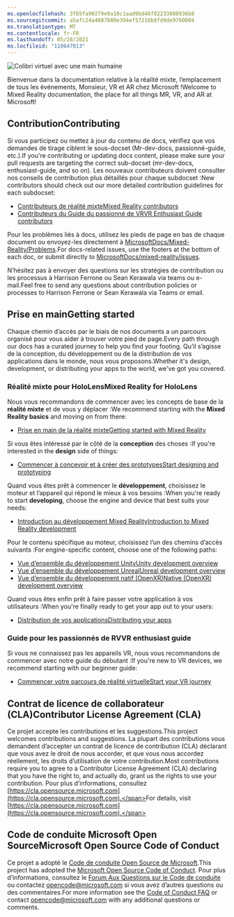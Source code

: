 ```yaml
---
ms.openlocfilehash: 3f65fa90279e9a10c1aad9bd46f02233808936b8
ms.sourcegitcommit: a5afc24a4887880e394ef57216b8fd9de9760004
ms.translationtype: MT
ms.contentlocale: fr-FR
ms.lasthandoff: 05/28/2021
ms.locfileid: "110647013"
---
```

![Colibri virtuel avec une main humaine](mixed-reality-docs/mr-dev-docs/discover/images/01_MixedReality.png)

<span data-ttu-id="afd29-102">Bienvenue dans la documentation relative à la réalité mixte, l’emplacement de tous les événements, Monsieur, VR et AR chez Microsoft !</span><span class="sxs-lookup"><span data-stu-id="afd29-102">Welcome to Mixed Reality documentation, the place for all things MR, VR, and AR at Microsoft!</span></span>

## <a name="contributing"></a><span data-ttu-id="afd29-103">Contribution</span><span class="sxs-lookup"><span data-stu-id="afd29-103">Contributing</span></span>

<span data-ttu-id="afd29-104">Si vous participez ou mettez à jour du contenu de docs, vérifiez que vos demandes de tirage ciblent le sous-docset (Mr-dev-docs, passionné-guide, etc.).</span><span class="sxs-lookup"><span data-stu-id="afd29-104">If you're contributing or updating docs content, please make sure your pull requests are targeting the correct sub-docset (mr-dev-docs, enthusiast-guide, and so on).</span></span> <span data-ttu-id="afd29-105">Les nouveaux contributeurs doivent consulter nos conseils de contribution plus détaillés pour chaque subdocset :</span><span class="sxs-lookup"><span data-stu-id="afd29-105">New contributors should check out our more detailed contribution guidelines for each subdocset:</span></span>

* [<span data-ttu-id="afd29-106">Contributeurs de réalité mixte</span><span class="sxs-lookup"><span data-stu-id="afd29-106">Mixed Reality contributors</span></span>](mixed-reality-docs/mr-dev-docs/CONTRIBUTING.md)
* [<span data-ttu-id="afd29-107">Contributeurs du Guide du passionné de VR</span><span class="sxs-lookup"><span data-stu-id="afd29-107">VR Enthusiast Guide contributors</span></span>](enthusiast-guide/CONTRIBUTING.md)

<span data-ttu-id="afd29-108">Pour les problèmes liés à docs, utilisez les pieds de page en bas de chaque document ou envoyez-les directement à [MicrosoftDocs/Mixed-Reality/Problems](https://github.com/MicrosoftDocs/mixed-reality/issues).</span><span class="sxs-lookup"><span data-stu-id="afd29-108">For docs-related issues, use the footers at the bottom of each doc, or submit directly to [MicrosoftDocs/mixed-reality/issues](https://github.com/MicrosoftDocs/mixed-reality/issues).</span></span>

<span data-ttu-id="afd29-109">N’hésitez pas à envoyer des questions sur les stratégies de contribution ou les processus à Harrison Ferrone ou Sean Kerawala via teams ou e-mail.</span><span class="sxs-lookup"><span data-stu-id="afd29-109">Feel free to send any questions about contribution policies or processes to Harrison Ferrone or Sean Kerawala via Teams or email.</span></span> 

## <a name="getting-started"></a><span data-ttu-id="afd29-110">Prise en main</span><span class="sxs-lookup"><span data-stu-id="afd29-110">Getting started</span></span> 

<span data-ttu-id="afd29-111">Chaque chemin d’accès par le biais de nos documents a un parcours organisé pour vous aider à trouver votre pied de page.</span><span class="sxs-lookup"><span data-stu-id="afd29-111">Every path through our docs has a curated journey to help you find your footing.</span></span> <span data-ttu-id="afd29-112">Qu’il s’agisse de la conception, du développement ou de la distribution de vos applications dans le monde, nous vous proposons.</span><span class="sxs-lookup"><span data-stu-id="afd29-112">Whether it's design, development, or distributing your apps to the world, we've got you covered.</span></span> 

### <a name="mixed-reality-for-hololens"></a><span data-ttu-id="afd29-113">Réalité mixte pour HoloLens</span><span class="sxs-lookup"><span data-stu-id="afd29-113">Mixed Reality for HoloLens</span></span>

<span data-ttu-id="afd29-114">Nous vous recommandons de commencer avec les concepts de base de la **réalité mixte** et de vous y déplacer :</span><span class="sxs-lookup"><span data-stu-id="afd29-114">We recommend starting with the **Mixed Reality basics** and moving on from there:</span></span>

* [<span data-ttu-id="afd29-115">Prise en main de la réalité mixte</span><span class="sxs-lookup"><span data-stu-id="afd29-115">Getting started with Mixed Reality</span></span>](mixed-reality-docs/mr-dev-docs/discover/get-started-with-mr.md)

<span data-ttu-id="afd29-116">Si vous êtes intéressé par le côté de la **conception** des choses :</span><span class="sxs-lookup"><span data-stu-id="afd29-116">If you're interested in the **design** side of things:</span></span>

* [<span data-ttu-id="afd29-117">Commencer à concevoir et à créer des prototypes</span><span class="sxs-lookup"><span data-stu-id="afd29-117">Start designing and prototyping</span></span>](mixed-reality-docs/mr-dev-docs/design/design.md)

<span data-ttu-id="afd29-118">Quand vous êtes prêt à commencer le **développement**, choisissez le moteur et l’appareil qui répond le mieux à vos besoins :</span><span class="sxs-lookup"><span data-stu-id="afd29-118">When you're ready to start **developing**, choose the engine and device that best suits your needs:</span></span>

* [<span data-ttu-id="afd29-119">Introduction au développement Mixed Reality</span><span class="sxs-lookup"><span data-stu-id="afd29-119">Introduction to Mixed Reality development</span></span>](mixed-reality-docs/mr-dev-docs/develop/development.md)

<span data-ttu-id="afd29-120">Pour le contenu spécifique au moteur, choisissez l’un des chemins d’accès suivants :</span><span class="sxs-lookup"><span data-stu-id="afd29-120">For engine-specific content, choose one of the following paths:</span></span>

* [<span data-ttu-id="afd29-121">Vue d’ensemble du développement Unity</span><span class="sxs-lookup"><span data-stu-id="afd29-121">Unity development overview</span></span>](mixed-reality-docs/mr-dev-docs/develop/unity/unity-development-overview.md)
* [<span data-ttu-id="afd29-122">Vue d’ensemble du développement Unreal</span><span class="sxs-lookup"><span data-stu-id="afd29-122">Unreal development overview</span></span>](mixed-reality-docs/mr-dev-docs/develop/unreal/unreal-development-overview.md)
* [<span data-ttu-id="afd29-123">Vue d’ensemble du développement natif (OpenXR)</span><span class="sxs-lookup"><span data-stu-id="afd29-123">Native (OpenXR) development overview</span></span>](mixed-reality-docs/mr-dev-docs/develop/native/directx-development-overview.md)

<span data-ttu-id="afd29-124">Quand vous êtes enfin prêt à faire passer votre application à vos utilisateurs :</span><span class="sxs-lookup"><span data-stu-id="afd29-124">When you're finally ready to get your app out to your users:</span></span>

* [<span data-ttu-id="afd29-125">Distribution de vos applications</span><span class="sxs-lookup"><span data-stu-id="afd29-125">Distributing your apps</span></span>](mixed-reality-docs/mr-dev-docs/distribute/distribute-overview.md)

### <a name="vr-enthusiast-guide"></a><span data-ttu-id="afd29-126">Guide pour les passionnés de RV</span><span class="sxs-lookup"><span data-stu-id="afd29-126">VR enthusiast guide</span></span>

<span data-ttu-id="afd29-127">Si vous ne connaissez pas les appareils VR, nous vous recommandons de commencer avec notre guide du débutant :</span><span class="sxs-lookup"><span data-stu-id="afd29-127">If you're new to VR devices, we recommend starting with our beginner guide:</span></span>

* [<span data-ttu-id="afd29-128">Commencer votre parcours de réalité virtuelle</span><span class="sxs-lookup"><span data-stu-id="afd29-128">Start your VR journey</span></span>](enthusiast-guide/vr-journey.md)

## <a name="contributor-license-agreement-cla"></a><span data-ttu-id="afd29-129">Contrat de licence de collaborateur (CLA)</span><span class="sxs-lookup"><span data-stu-id="afd29-129">Contributor License Agreement (CLA)</span></span>

<span data-ttu-id="afd29-130">Ce projet accepte les contributions et les suggestions.</span><span class="sxs-lookup"><span data-stu-id="afd29-130">This project welcomes contributions and suggestions.</span></span> <span data-ttu-id="afd29-131">La plupart des contributions vous demandent d’accepter un contrat de licence de contribution (CLA) déclarant que vous avez le droit de nous accorder, et que vous nous accordez réellement, les droits d’utilisation de votre contribution.</span><span class="sxs-lookup"><span data-stu-id="afd29-131">Most contributions require you to agree to a Contributor License Agreement (CLA) declaring that you have the right to, and actually do, grant us the rights to use your contribution.</span></span> <span data-ttu-id="afd29-132">Pour plus d’informations, consultez [https://cla.opensource.microsoft.com](https://cla.opensource.microsoft.com).</span><span class="sxs-lookup"><span data-stu-id="afd29-132">For details, visit [https://cla.opensource.microsoft.com](https://cla.opensource.microsoft.com).</span></span>

## <a name="microsoft-open-source-code-of-conduct"></a><span data-ttu-id="afd29-133">Code de conduite Microsoft Open Source</span><span class="sxs-lookup"><span data-stu-id="afd29-133">Microsoft Open Source Code of Conduct</span></span>

<span data-ttu-id="afd29-134">Ce projet a adopté le [Code de conduite Open Source de Microsoft](https://opensource.microsoft.com/codeofconduct).</span><span class="sxs-lookup"><span data-stu-id="afd29-134">This project has adopted the [Microsoft Open Source Code of Conduct](https://opensource.microsoft.com/codeofconduct).</span></span> <span data-ttu-id="afd29-135">Pour plus d’informations, consultez le [Forum Aux Questions sur le Code de conduite](https://opensource.microsoft.com/codeofconduct/faq/) ou contactez [opencode@microsoft.com](mailto:opencode@microsoft.com) si vous avez d’autres questions ou des commentaires.</span><span class="sxs-lookup"><span data-stu-id="afd29-135">For more information see the [Code of Conduct FAQ](https://opensource.microsoft.com/codeofconduct/faq/) or contact [opencode@microsoft.com](mailto:opencode@microsoft.com) with any additional questions or comments.</span></span>

